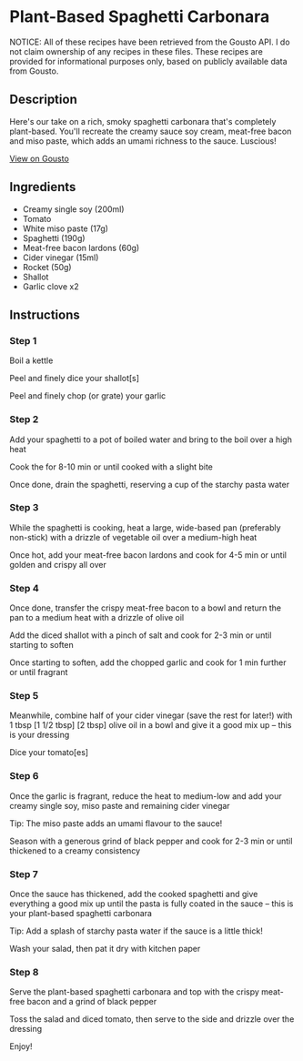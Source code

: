 # Plant-Based Spaghetti Carbonara

NOTICE: All of these recipes have been retrieved from the Gousto API. I do not claim ownership of any recipes in these files. These recipes are provided for informational purposes only, based on publicly available data from Gousto.

## Description

Here's our take on a rich, smoky spaghetti carbonara that's completely plant-based. You'll recreate the creamy sauce soy cream, meat-free bacon and miso paste, which adds an umami richness to the sauce. Luscious! 

[View on Gousto](https://www.gousto.co.uk/recipes/cookbook/plant-based-spaghetti-carbonara)

## Ingredients

- Creamy single soy (200ml)
- Tomato
- White miso paste (17g)
- Spaghetti (190g)
- Meat-free bacon lardons (60g)
- Cider vinegar (15ml)
- Rocket (50g)
- Shallot
- Garlic clove x2

## Instructions


### Step 1

Boil a kettle

Peel and finely dice your shallot[s]

Peel and finely chop (or grate) your garlic


### Step 2

Add your spaghetti to a pot of boiled water and bring to the boil over a high heat

Cook the  for 8-10 min or until cooked with a slight bite

Once done, drain the spaghetti, reserving a cup of the starchy pasta water


### Step 3

While the spaghetti is cooking, heat a large, wide-based pan (preferably non-stick) with a drizzle of vegetable oil over a medium-high heat

Once hot, add your meat-free bacon lardons and cook for 4-5 min or until golden and crispy all over


### Step 4

Once done, transfer the crispy meat-free bacon to a bowl and return the pan to a medium heat with a drizzle of olive oil

Add the diced shallot with a pinch of salt and cook for 2-3 min or until starting to soften

Once starting to soften, add the chopped garlic and cook for 1 min further or until fragrant


### Step 5

Meanwhile, combine half of your cider vinegar (save the rest for later!) with 1 tbsp <span class="text-purple">[1 1/2 tbsp]</span><span class="text-danger"> [2 tbsp]</span> olive oil in a bowl and give it a good mix up – this is your dressing

Dice your tomato[es]


### Step 6

Once the garlic is fragrant, reduce the heat to medium-low and add your creamy single soy, miso paste and remaining cider vinegar

Tip: The miso paste adds an umami flavour to the sauce!

Season with a generous grind of black pepper and cook for 2-3 min or until thickened to a creamy consistency


### Step 7

Once the sauce has thickened, add the cooked spaghetti and give everything a good mix up until the pasta is fully coated in the sauce – this is your plant-based spaghetti carbonara

Tip: Add a splash of starchy pasta water if the sauce is a little thick!

Wash your salad, then pat it dry with kitchen paper

### Step 8

Serve the plant-based spaghetti carbonara and top with the crispy meat-free bacon and a grind of black pepper

Toss the salad and diced tomato, then serve to the side and drizzle over the dressing

Enjoy!

